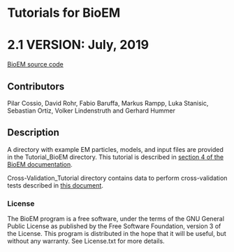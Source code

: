 # Tutorials for BioEM
# 2.1 VERSION: July, 2019

[BioEM source code](https://github.com/bio-phys/BioEM)


## Contributors

Pilar Cossio, David Rohr, Fabio Baruffa, Markus Rampp, Luka Stanisic, Sebastian Ortiz, Volker Lindenstruth and Gerhard Hummer

## Description

A directory with example EM particles, models, and input files are provided in the Tutorial_BioEM directory. 
This tutorial is described in [section 4 of the BioEM documentation](http://bioem.readthedocs.io/en/latest/index.html#tutorial).

Cross-Validation_Tutorial directory contains data to perform cross-validation tests described in [this document](TODO).


### License 

The BioEM program is a free software, under the terms of the GNU General Public License as published by the Free Software Foundation, version 3 of the License. 
This program is distributed in the hope that it will be useful, but without any warranty.  See License.txt for more details.

[license-badge]: https://img.shields.io/badge/License-GPL%20v3-blue.svg
